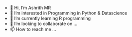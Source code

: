 - 👋 Hi, I’m Ashrith MR
- 👀 I’m interested in Programming in Python & Datascience
- 🌱 I’m currently learning R programming 
- 💞️ I’m looking to collaborate on ...
- 📫 How to reach me ...

<!---
ashhh-01/ashhh-01 is a ✨ special ✨ repository because its `README.md` (this file) appears on your GitHub profile.
You can click the Preview link to take a look at your changes.
--->
